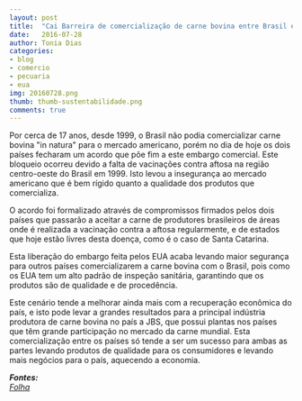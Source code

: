 ```yaml
---
layout: post
title:  "Cai Barreira de comercialização de carne bovina entre Brasil e EUA"
date:   2016-07-28
author: Tonia Dias
categories: 
- blog
- comercio
- pecuaria
- eua
img: 20160728.png
thumb: thumb-sustentabilidade.png
comments: true
---
```


Por cerca de 17 anos, desde 1999, o Brasil não podia comercializar carne bovina "in natura" para o mercado americano, porém no dia de hoje os dois países fecharam um acordo que põe fim a este embargo comercial. Este bloqueio ocorreu devido a falta de vacinações contra aftosa na região centro-oeste do Brasil em 1999. Isto levou a insegurança ao mercado americano que é bem rígido quanto a qualidade dos produtos que comercializa.<!--more-->

O acordo foi formalizado através de compromissos firmados pelos dois países que passarão a aceitar a carne de produtores brasileiros de áreas onde é realizada a vacinação contra a aftosa regularmente, e de estados que hoje estão livres desta doença, como é o caso de Santa Catarina.

Esta liberação do embargo feita pelos EUA acaba levando maior segurança para outros países comercializarem a carne bovina com o Brasil, pois como os EUA tem um alto padrão de inspeção sanitária, garantindo que os produtos são de qualidade e de procedência.

Este cenário tende a melhorar ainda mais com a recuperação econômica do país, e isto pode levar a grandes resultados para a principal indústria produtora de carne bovina no país a JBS, que possui plantas nos países que têm grande participação no mercado da carne mundial. Esta comercialização entre os países só tende a ser um sucesso para ambas as partes levando produtos de qualidade para os consumidores e levando mais negócios para o país, aquecendo a economia.

<i>
	<b>Fontes: </b><br/>
	<a href="http://www1.folha.uol.com.br/mercado/2016/07/1796156-eua-removem-barreira-a-carne-bovina-in-natura-brasileira.shtml">Folha</a><br/>
</i>